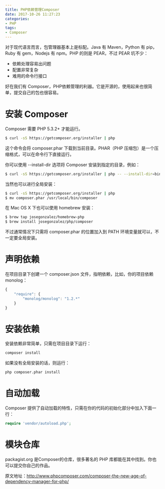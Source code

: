 ```yaml
---
title: PHP依赖管理Composer
date: 2017-10-26 11:27:23
categories:
- PHP
tags:
- Composer
---
```


对于现代语言而言，包管理器基本上是标配。Java 有 Maven，Python 有 pip，Ruby 有 gem，Nodejs 有 npm。PHP 的则是 PEAR，不过 PEAR 坑不少：

- 依赖处理容易出问题
- 配置非常复杂
- 难用的命令行接口

好在我们有 Composer，PHP依赖管理的利器。它是开源的，使用起来也很简单，提交自己的包也很容易。

# 安装 Composer
Composer 需要 PHP 5.3.2+ 才能运行。
``` bash
$ curl -sS https://getcomposer.org/installer | php
```
这个命令会将 composer.phar 下载到当前目录。PHAR（PHP 压缩包）是一个压缩格式，可以在命令行下直接运行。

你可以使用 --install-dir 选项将 Composer 安装到指定的目录，例如：
``` bash
$ curl -sS https://getcomposer.org/installer | php -- --install-dir=bin
```
当然也可以进行全局安装：
``` bash
$ curl -sS https://getcomposer.org/installer | php
$ mv composer.phar /usr/local/bin/composer
```
在 Mac OS X 下也可以使用 homebrew 安装：
``` bash
$ brew tap josegonzalez/homebrew-php
$ brew install josegonzalez/php/composer
```
不过通常情况下只需将 composer.phar 的位置加入到 PATH 环境变量就可以，不一定要全局安装。

# 声明依赖
在项目目录下创建一个 composer.json 文件，指明依赖，比如，你的项目依赖 monolog：
``` js
{
    "require": {
        "monolog/monolog": "1.2.*"
    }
}
```
# 安装依赖

安装依赖非常简单，只需在项目目录下运行：
``` bash
composer install
```
如果没有全局安装的话，则运行：
``` bash
php composer.phar install
```
# 自动加载
Composer 提供了自动加载的特性，只需在你的代码的初始化部分中加入下面一行：
```php
require 'vendor/autoload.php';
```
# 模块仓库
packagist.org 是Composer的仓库，很多著名的 PHP 库都能在其中找到。你也可以提交你自己的作品。

原文地址：http://www.phpcomposer.com/composer-the-new-age-of-dependency-manager-for-php/